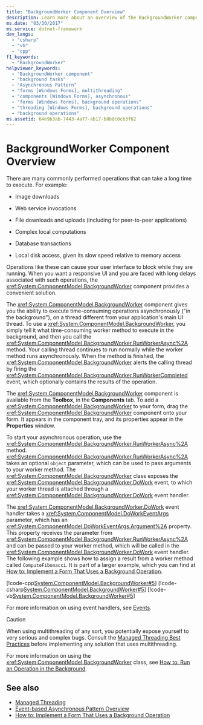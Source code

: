 ```yaml
---
title: "BackgroundWorker Component Overview"
description: Learn more about an overview of the BackgroundWorker component in Windows Forms, which gives you the ability to execute time-consuming operations asynchronously.
ms.date: "03/30/2017"
ms.service: dotnet-framework
dev_langs: 
  - "csharp"
  - "vb"
  - "cpp"
f1_keywords: 
  - "BackgroundWorker"
helpviewer_keywords: 
  - "BackgroundWorker component"
  - "background tasks"
  - "Asynchronous Pattern"
  - "forms [Windows Forms], multithreading"
  - "components [Windows Forms], asynchronous"
  - "forms [Windows Forms], background operations"
  - "threading [Windows Forms], background operations"
  - "background operations"
ms.assetid: 64e9b3ab-7443-4a77-ab17-b8b8c0cb3f62
---
```

# BackgroundWorker Component Overview

There are many commonly performed operations that can take a long time to execute. For example:  
  
- Image downloads  
  
- Web service invocations  
  
- File downloads and uploads (including for peer-to-peer applications)  
  
- Complex local computations  
  
- Database transactions  
  
- Local disk access, given its slow speed relative to memory access  
  
 Operations like these can cause your user interface to block while they are running. When you want a responsive UI and you are faced with long delays associated with such operations, the <xref:System.ComponentModel.BackgroundWorker> component provides a convenient solution.  
  
 The <xref:System.ComponentModel.BackgroundWorker> component gives you the ability to execute time-consuming operations asynchronously ("in the background"), on a thread different from your application's main UI thread. To use a <xref:System.ComponentModel.BackgroundWorker>, you simply tell it what time-consuming worker method to execute in the background, and then you call the <xref:System.ComponentModel.BackgroundWorker.RunWorkerAsync%2A> method. Your calling thread continues to run normally while the worker method runs asynchronously. When the method is finished, the <xref:System.ComponentModel.BackgroundWorker> alerts the calling thread by firing the <xref:System.ComponentModel.BackgroundWorker.RunWorkerCompleted> event, which optionally contains the results of the operation.  
  
 The <xref:System.ComponentModel.BackgroundWorker> component is available from the **Toolbox**, in the **Components** tab. To add a <xref:System.ComponentModel.BackgroundWorker> to your form, drag the <xref:System.ComponentModel.BackgroundWorker> component onto your form. It appears in the component tray, and its properties appear in the **Properties** window.  
  
 To start your asynchronous operation, use the <xref:System.ComponentModel.BackgroundWorker.RunWorkerAsync%2A> method. <xref:System.ComponentModel.BackgroundWorker.RunWorkerAsync%2A> takes an optional `object` parameter, which can be used to pass arguments to your worker method. The <xref:System.ComponentModel.BackgroundWorker> class exposes the <xref:System.ComponentModel.BackgroundWorker.DoWork> event, to which your worker thread is attached through a <xref:System.ComponentModel.BackgroundWorker.DoWork> event handler.  
  
 The <xref:System.ComponentModel.BackgroundWorker.DoWork> event handler takes a <xref:System.ComponentModel.DoWorkEventArgs> parameter, which has an <xref:System.ComponentModel.DoWorkEventArgs.Argument%2A> property. This property receives the parameter from <xref:System.ComponentModel.BackgroundWorker.RunWorkerAsync%2A> and can be passed to your worker method, which will be called in the <xref:System.ComponentModel.BackgroundWorker.DoWork> event handler. The following example shows how to assign a result from a worker method called `ComputeFibonacci`. It is part of a larger example, which you can find at [How to: Implement a Form That Uses a Background Operation](how-to-implement-a-form-that-uses-a-background-operation.md).  
  
 [!code-cpp[System.ComponentModel.BackgroundWorker#5](~/samples/snippets/cpp/VS_Snippets_Winforms/System.ComponentModel.BackgroundWorker/CPP/fibonacciform.cpp#5)]
 [!code-csharp[System.ComponentModel.BackgroundWorker#5](~/samples/snippets/csharp/VS_Snippets_Winforms/System.ComponentModel.BackgroundWorker/CS/fibonacciform.cs#5)]
 [!code-vb[System.ComponentModel.BackgroundWorker#5](~/samples/snippets/visualbasic/VS_Snippets_Winforms/System.ComponentModel.BackgroundWorker/VB/fibonacciform.vb#5)]  
  
 For more information on using event handlers, see [Events](/dotnet/standard/events/index).  
  
> [!CAUTION]
> When using multithreading of any sort, you potentially expose yourself to very serious and complex bugs. Consult the [Managed Threading Best Practices](/dotnet/standard/threading/managed-threading-best-practices) before implementing any solution that uses multithreading.  
  
 For more information on using the <xref:System.ComponentModel.BackgroundWorker> class, see [How to: Run an Operation in the Background](how-to-run-an-operation-in-the-background.md).  
  
## See also

- [Managed Threading](/dotnet/standard/threading/index)
- [Event-based Asynchronous Pattern Overview](/dotnet/standard/asynchronous-programming-patterns/event-based-asynchronous-pattern-overview)
- [How to: Implement a Form That Uses a Background Operation](how-to-implement-a-form-that-uses-a-background-operation.md)

